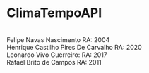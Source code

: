 <h1>ClimaTempoAPI</h1><br>
Felipe Navas Nascimento RA: 2004 <br>
Henrique Castilho Pires De Carvalho RA: 2020 <br>
Leonardo Vivo Guerreiro: RA: 2017 <br>
Rafael Brito de Campos RA: 2011